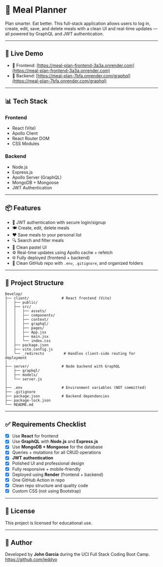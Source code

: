 # 🥗 Meal Planner

Plan smarter. Eat better. This full-stack application allows users to log in, create, edit, save, and delete meals with a clean UI and real-time updates — all powered by GraphQL and JWT authentication.

---

## 🚀 Live Demo

- 🔗 Frontend: [https://meal-plan-frontend-3a3a.onrender.com](https://meal-plan-frontend-3a3a.onrender.com)  
- 🔗 Backend: [https://meal-plan-7bfa.onrender.com/graphql](https://meal-plan-7bfa.onrender.com/graphql)

---

## 📊 Tech Stack

### Frontend
- React (Vite)
- Apollo Client
- React Router DOM
- CSS Modules

### Backend
- Node.js
- Express.js
- Apollo Server (GraphQL)
- MongoDB + Mongoose
- JWT Authentication

---

## 📦 Features

- 🔐 JWT authentication with secure login/signup
- 🍽️ Create, edit, delete meals
- ❤️ Save meals to your personal list
- 🔍 Search and filter meals
- 🌟 Clean pastel UI
- ⚙️ Real-time updates using Apollo cache + refetch
- 🌐 Fully deployed (frontend + backend)
- 📄 Clean GitHub repo with `.env`, `.gitignore`, and organized folders

---

## 📁 Project Structure

```
Develop/
├── client/               # React frontend (Vite)
│   ├── public/
│   ├── src/
│   │   ├── assets/
│   │   ├── components/
│   │   ├── context/
│   │   ├── graphql/
│   │   ├── pages/
│   │   ├── App.jsx
│   │   ├── main.jsx
│   │   └── index.css
│   ├── package.json
│   ├── vite.config.js
│   └── _redirects         # Handles client-side routing for deployment
│
├── server/               # Node backend with GraphQL
│   ├── graphql/
│   ├── models/
│   └── server.js
│
├── .env                  # Environment variables (NOT committed)
├── .gitignore
├── package.json          # Backend dependencies
├── package-lock.json
└── README.md
```

---

## ✅ Requirements Checklist

- [x] Use **React** for frontend
- [x] Use **GraphQL** with **Node.js** and **Express.js**
- [x] Use **MongoDB + Mongoose** for the database
- [x] Queries + mutations for all CRUD operations
- [x] **JWT authentication**
- [x] Polished UI and professional design
- [x] Fully responsive + mobile-friendly
- [x] Deployed using **Render** (frontend + backend)
- [x] One GitHub Action in repo
- [x] Clean repo structure and quality code
- [x] Custom CSS (not using Bootstrap)

---

## 📜 License

This project is licensed for educational use.

---

## 🙌 Author

Developed by **John Garcia** during the UCI Full Stack Coding Boot Camp.
https://github.com/jeddyo

